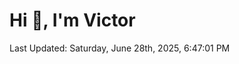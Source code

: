 <h1>Hi 👋, I'm Victor </h1>

<!--RECENT_ACTIVITY:start-->
<!--RECENT_ACTIVITY:end-->

<!--RECENT_ACTIVITY:last_update-->
Last Updated: Saturday, June 28th, 2025, 6:47:01 PM
<!--RECENT_ACTIVITY:last_update_end-->
